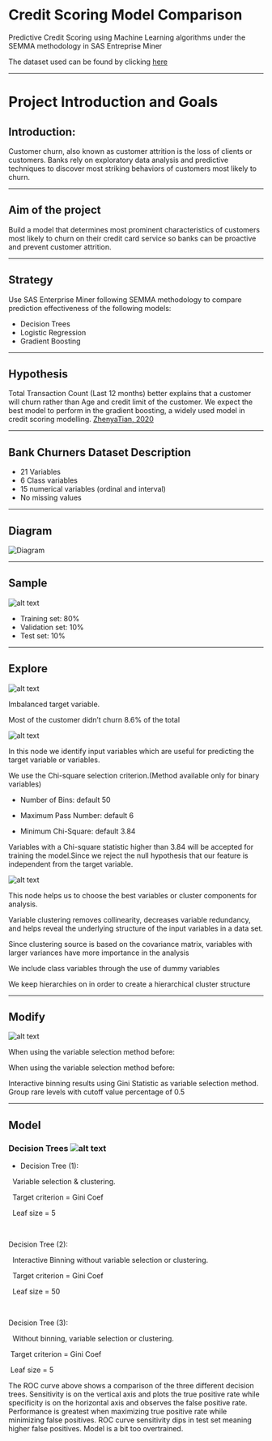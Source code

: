 # Credit Scoring Model Comparison
Predictive Credit Scoring using Machine Learning algorithms under the SEMMA methodology in SAS Entreprise Miner

The dataset used can be found by clicking [here](https://www.kaggle.com/sakshigoyal7/credit-card-customers)

---

# Project Introduction and Goals

Introduction: 
---
Customer churn, also known as customer attrition is the loss of clients or customers. Banks rely on exploratory data analysis and predictive techniques to discover most striking behaviors of customers most likely to churn. 

---
Aim of the project
---
Build a model that determines most prominent characteristics of customers most likely to churn on their credit card service so banks can be proactive and prevent customer attrition. 

---
Strategy
---
Use SAS Enterprise Miner following SEMMA methodology to compare prediction effectiveness of the following models:
- Decision Trees
- Logistic Regression
- Gradient Boosting

---
Hypothesis
---
Total Transaction Count (Last 12 months) better explains that a customer will churn rather than Age and credit limit of the customer. 
We expect the best model to perform in the gradient boosting, a widely used model in credit scoring modelling. [ZhenyaTian, 2020](https://doi.org/10.1016/j.procs.2020.06.070)

---
Bank Churners Dataset Description
---

- 21 Variables
- 6 Class variables
- 15 numerical variables (ordinal and interval)
- No missing values

---
Diagram
---

![Diagram](https://user-images.githubusercontent.com/59198442/124361004-fb6f9e00-dc2c-11eb-8e7e-6b8d49b9bfce.jpg)

---
Sample
---
![alt text](https://documentation.sas.com/api/docsets/emref/14.3/content/images/partition_icon.png?locale=en)

- Training set: 80%
- Validation set: 10%
- Test set: 10%

---
Explore
---
![alt text](https://documentation.sas.com/api/docsets/emref/14.3/content/images/graph_explore_icon.png?locale=en)

Imbalanced target variable.

Most of the customer didn’t churn 8.6% of the total

![alt text](https://documentation.sas.com/api/docsets/emref/15.1/content/images/varsel_icon.png?locale=en)

In this node we identify input variables which are useful for predicting the target variable or variables.

We use the Chi-square selection criterion.(Method available only for binary variables)

- Number of Bins: default 50

- Maximum Pass Number: default 6

- Minimum Chi-Square: default 3.84


Variables with a Chi-square statistic
higher than 3.84 will be accepted
for training the model.Since we 
reject the null hypothesis that our 
feature is independent from the 
target variable.

![alt text](https://documentation.sas.com/api/docsets/emref/14.3/content/images/varclusico.png?locale=en)


This node helps us to choose the best variables or cluster components for analysis.

Variable clustering removes collinearity, decreases variable redundancy, and helps reveal the underlying structure of the input variables in a data set.

Since clustering source is based on the covariance matrix, variables with larger variances have more importance in the analysis

We include class variables through the use of dummy variables

We keep hierarchies on in order to create a hierarchical cluster structure

---
Modify
---

![alt text](https://documentation.sas.com/api/docsets/emref/15.1/content/images/binning_icon.png?locale=en)

When using the variable selection method before:


When using the variable selection method before:


Interactive binning results using Gini Statistic as variable selection method. Group rare levels with cutoff value percentage of 0.5

---
Model
---

### Decision Trees ![alt text](https://documentation.sas.com/api/docsets/emref/14.3/content/images/treeicon.png?locale=en)

- Decision Tree (1): 

&nbsp;
Variable selection & clustering. 

&nbsp;
Target criterion = Gini Coef

&nbsp;
Leaf size = 5

&nbsp;

Decision Tree (2):

&nbsp;
Interactive Binning without variable selection or clustering.

&nbsp;
Target criterion = Gini Coef

&nbsp;
Leaf size = 50

&nbsp;


Decision Tree (3):

&nbsp;
Without binning, variable selection or clustering. 

&nbsp;Target criterion = Gini Coef

&nbsp;Leaf size = 5


The ROC curve above shows a comparison of the three different decision trees. Sensitivity is on the vertical axis and plots the true positive rate while specificity is on the horizontal axis and observes the false positive rate. Performance is greatest when maximizing true positive rate while minimizing false positives. ROC curve sensitivity dips in test set meaning higher false positives. Model is a bit too overtrained.  

